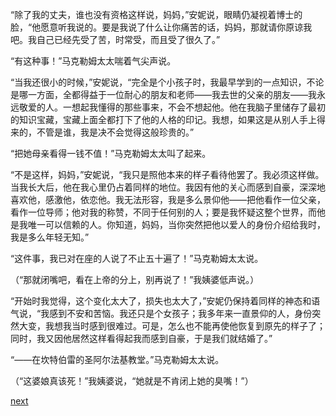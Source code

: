 
“除了我的丈夫，谁也没有资格这样说，妈妈，”安妮说，眼睛仍凝视着博士的脸，“他愿意听我说的。要是我说了什么让你痛苦的话，妈妈，那就请你原谅我吧。我自己已经先受了苦，时常受，而且受了很久了。”

“有这种事！”马克勒姆太太喘着气尖声说。

“当我还很小的时候，”安妮说，“完全是个小孩子时，我最早学到的一点知识，不论是哪一方面，全都得益于一位耐心的朋友和老师——我去世的父亲的朋友——我永远敬爱的人。一想起我懂得的那些事来，不会不想起他。他在我脑子里储存了最初的知识宝藏，宝藏上面全都打下了他的人格的印记。我想，如果这是从别人手上得来的，不管是谁，我是决不会觉得这般珍贵的。”

“把她母亲看得一钱不值！”马克勒姆太太叫了起来。

“不是这样，妈妈，”安妮说，“我只是照他本来的样子看待他罢了。我必须这样做。当我长大后，他在我心里仍占着同样的地位。我因有他的关心而感到自豪，深深地喜欢他，感激他，依恋他。我无法形容，我是多么景仰他——把他看作一位父亲，看作一位导师；他对我的称赞，不同于任何别的人；要是我怀疑这整个世界，而他是我唯一可以信赖的人。你知道，妈妈，当你突然把他以爱人的身份介绍给我时，我是多么年轻无知。”

“这件事，我已对在座的人说了不止五十遍了！”马克勒姆太太说。

（“那就闭嘴吧，看在上帝的分上，别再说了！”我姨婆低声说。）

“开始时我觉得，这个变化太大了，损失也太大了，”安妮仍保持着同样的神态和语气说，“我感到不安和苦恼。我还只是个女孩子；我多年来一直景仰的人，身份突然大变，我想我当时感到很难过。可是，怎么也不能再使他恢复到原先的样子了；同时，我又因他居然这样看得起我而感到自豪，于是我们就结婚了。”

“——在坎特伯雷的圣阿尔法基教堂。”马克勒姆太太说。

（“这婆娘真该死！”我姨婆说，“她就是不肯闭上她的臭嘴！”）

[next](page584.md)